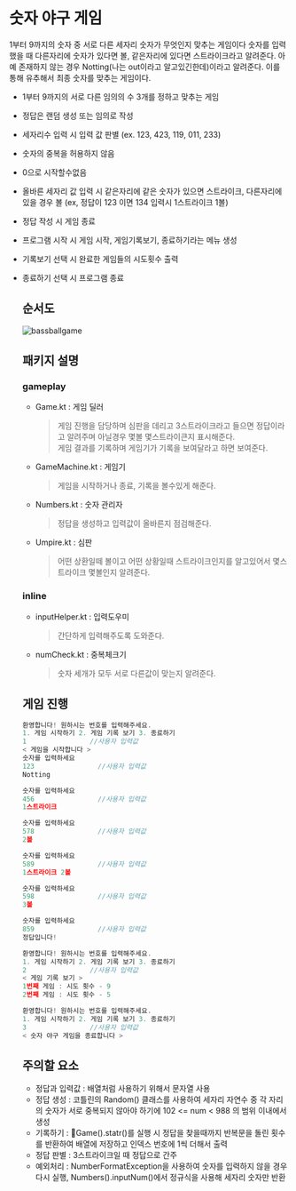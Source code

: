 # 숫자 야구 게임

1부터 9까지의 숫자 중 서로 다른 세자리 숫자가 무엇인지 맞추는 게임이다
숫자를 입력했을 때 다른자리에 숫자가 있다면 볼, 같은자리에 있다면 스트라이크라고 알려준다. 아예 존재하지 않는 경우 Notting(나는 out이라고 알고있긴한데)이라고 알려준다. 이를 통해 유추해서 최종 숫자를 맞추는 게임이다. 
<br>
- 1부터 9까지의 서로 다른 임의의 수 3개를 정하고 맞추는 게임
- 정답은 랜덤 생성 또는 임의로 작성
- 세자리수 입력 시 입력 값 판별 (ex. 123, 423, 119, 011, 233)
- 숫자의 중복을 허용하지 않음
- 0으로 시작할수없음
- 올바른 세자리 값 입력 시 같은자리에 같은 숫자가 있으면 스트라이크, 다른자리에 있을 경우 볼 (ex, 정답이 123 이면 134 입력시 1스트라이크 1볼)
- 정답 작성 시 게임 종료
- 프로그램 시작 시 게임 시작, 게임기록보기, 종료하기라는 메뉴 생성
- 기록보기 선택 시 완료한 게임들의 시도횟수 출력
- 종료하기 선택 시 프로그램 종료

  ## 순서도
  ![bassballgame](https://github.com/taeaeaeae/BassballGame_kotlin/assets/46617216/88f2bc37-2488-406e-a5f5-c82860a86285)


  ## 패키지 설명
  ### gameplay
  - Game.kt : 게임 딜러
    > 게임 진행을 담당하며 심판을 데리고 3스트라이크라고 들으면 정답이라고 알려주며 아닐경우 몇볼 몇스트라이큰지 표시해준다.<br>
    > 게임 결과를 기록하며 게임기가 기록을 보여달라고 하면 보여준다.
  - GameMachine.kt : 게임기
    > 게임을 시작하거나 종료, 기록을 볼수있게 해준다.
  - Numbers.kt : 숫자 관리자
    > 정답을 생성하고 입력값이 올바른지 점검해준다.
  - Umpire.kt : 심판
    > 어떤 상환일떼 볼이고 어떤 상황일때 스트라이크인지를 알고있어서 몇스트라이크 몇볼인지 알려준다.
  ### inline
  - inputHelper.kt : 입력도우미
    > 간단하게 입력해주도록 도와준다.
  - numCheck.kt : 중복체크기
    > 숫자 세개가 모두 서로 다른값이 맞는지 알려준다.

  ## 게임 진행
  ```javascript
  환영합니다! 원하시는 번호를 입력해주세요.
  1. 게임 시작하기 2. 게임 기록 보기 3. 종료하기
  1                //사용자 입력값
  < 게임을 시작합니다 >
  숫자를 입력하세요
  123                //사용자 입력값
  Notting
  
  숫자를 입력하세요
  456                //사용자 입력값
  1스트라이크 
  
  숫자를 입력하세요
  578                //사용자 입력값
  2볼
  
  숫자를 입력하세요
  589                //사용자 입력값
  1스트라이크 2볼
  
  숫자를 입력하세요
  598                //사용자 입력값
  3볼
  
  숫자를 입력하세요
  859                //사용자 입력값
  정답입니다!
  
  환영합니다! 원하시는 번호를 입력해주세요.
  1. 게임 시작하기 2. 게임 기록 보기 3. 종료하기
  2                //사용자 입력값
  < 게임 기록 보기 >
  1번째 게임 : 시도 횟수 - 9
  2번째 게임 : 시도 횟수 - 5
  
  환영합니다! 원하시는 번호를 입력해주세요.
  1. 게임 시작하기 2. 게임 기록 보기 3. 종료하기
  3                //사용자 입력값
  < 숫자 야구 게임을 종료합니다 >
  ```

  ## 주의할 요소
  - 정답과 입력값 : 배열처럼 사용하기 위해서 문자열 사용
  - 정답 생성 : 코틀린의 Random() 클래스를 사용하여 세자리 자연수 중 각 자리의 숫자가 서로 중복되지 않아야 하기에 102 <= num < 988 의 범위 이내에서 생성
  - 기록하기 : Game().statr()를 실행 시 정답을 찾을때까지 반복문을 돌린 횟수를 반환하여 배열에 저장하고 인덱스 번호에 1씩 더해서 출력
  - 정답 판별 : 3스트라이크일 때 정답으로 간주
  - 예외처리 : NumberFormatException을 사용하여 숫자를 입력하지 않을 경우 다시 실행, Numbers().inputNum()에서 정규식을 사용해 세자리 숫자만 반환
  
<!--
  ## 정답 생성 및 사용자입력값 처리

  - 숫자 세개가 서로 중복인지 아닌지 판별하는 함수
  ```kotlin
  inline fun numCheck(num: String): Boolean {return num[0] == num[1] || num[0] == num[2] || num[2] == num[1]}
  ```
  - 정답을 생성하는 함수
  ```kotlin
    fun randomNum() : String{    //배열처럼 사용하기 위해 문자열 사용
        var num = "000"
        while(numCheck(num)) {        // 숫자값이 중복이면 다시 생성
            num = Random.nextInt(102, 988).toString()  // 세자리 수 중 숫자가 서로 중복되지 않아야 하기에 102<= num < 988 의 범위 이내에서 생성 
        }
        return num
    }
  ```
  - 사용자 입력값 판별
  ```kotlin
    fun inputNum() : String{
        var number = input("숫자를 입력하세요")
        while (!"\\d\\d\\d".toRegex().matches(number) || (number[0].equals("0") || numCheck(number))){
            println("올바르지 않은 입력값입니다\n")
            number = input("숫자를 입력하세요")
        }
        return number
    }
  ```
-->
